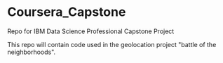 # Coursera_Capstone
Repo for IBM Data Science Professional Capstone Project

This repo will contain code used in the geolocation project "battle of the neighborhoods".